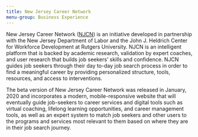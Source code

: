```yaml
---
title: New Jersey Career Network
menu-group: Business Experience
---
```


New Jersey Career Network ([NJCN](https://njcareers.org/)) is an initiative developed in partnership with the New Jersey Department of Labor and the John J. Heldrich Center for Workforce Development at Rutgers University. NJCN is an intelligent platform that is backed by academic research, validation by expert coaches, and user research that builds job seekers’ skills and confidence. NJCN guides job seekers through their day to-day job search process in order to find a meaningful career by providing personalized structure, tools, resources, and access to interventions.

The beta version of New Jersey Career Network was released in January, 2020 and incorporates a modern, mobile-responsive website that will eventually guide job-seekers to career services and digital tools such as virtual coaching, lifelong learning opportunities, and career management tools, as well as an expert system to match job seekers and other users to the programs and services most relevant to them based on where they are in their job search journey.
